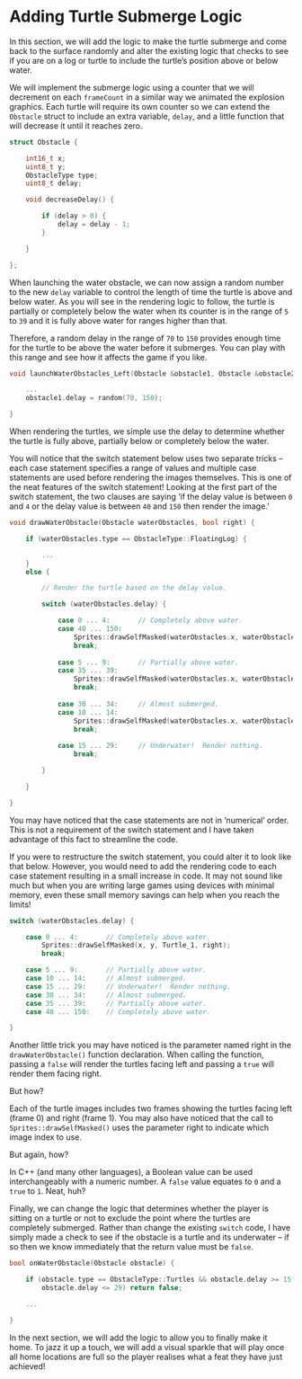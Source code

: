 # Adding Turtle Submerge Logic

In this section, we will add the logic to make the turtle submerge and come back to the surface randomly and alter the existing logic that checks to see if you are on a log or turtle to include the turtle’s position above or below water.

We will implement the submerge logic using a counter that we will decrement on each `frameCount` in a similar way we animated the explosion graphics.  Each turtle will require its own counter so we can extend the `Obstacle` struct to include an extra variable, `delay`, and a little function that will decrease it until it reaches zero.

```cpp
struct Obstacle {

    int16_t x;
    uint8_t y;
    ObstacleType type;           
    uint8_t delay;

    void decreaseDelay() {

        if (delay > 0) {
            delay = delay - 1;
        }

    }

};
```

When launching the water obstacle, we can now assign a random number to the new `delay` variable to control the length of time the turtle is above and below water.  As you will see in the rendering logic to follow, the turtle is partially or completely below the water when its counter is in the range of `5` to `39` and it is fully above water for ranges higher than that.

Therefore, a random delay in the range of `70` to `150` provides enough time for the turtle to be above the water before it submerges.  You can play with this range and see how it affects the game if you like.

```cpp
void launchWaterObstacles_Left(Obstacle &obstacle1, Obstacle &obstacle2) {

    ...
    obstacle1.delay = random(70, 150);

}
```

When rendering the turtles, we simple use the delay to determine whether the turtle is fully above, partially below or completely below the water.  

You will notice that the switch statement below uses two separate tricks – each case statement specifies a range of values and multiple case statements are used before rendering the images themselves.  This is one of the neat features of the switch statement!  Looking at the first part of the switch statement, the two clauses are saying ‘if the delay value is between `0` and `4` or the delay value is between `40` and `150` then render the image.’

```cpp
void drawWaterObstacle(Obstacle waterObstacles, bool right) {

    if (waterObstacles.type == ObstacleType::FloatingLog) {

        ... 
    }
    else {

        // Render the turtle based on the delay value.

        switch (waterObstacles.delay) {

            case 0 ... 4:       // Completely above water.
            case 40 ... 150:
                Sprites::drawSelfMasked(waterObstacles.x, waterObstacles.y, Turtle_1, right);
                break;
            
            case 5 ... 9:       // Partially above water.
            case 35 ... 39:
                Sprites::drawSelfMasked(waterObstacles.x, waterObstacles.y, Turtle_2, right);
                break;
            
            case 30 ... 34:     // Almost submerged.
            case 10 ... 14:
                Sprites::drawSelfMasked(waterObstacles.x, waterObstacles.y, Turtle_3, right);
                break;
            
            case 15 ... 29:     // Underwater!  Render nothing.
                break;

        }

    }

}
```

You may have noticed that the case statements are not in ‘numerical’ order.  This is not a requirement of the switch statement and I have taken advantage of this fact to streamline the code.  

If you were to restructure the switch statement, you could alter it to look like that below.  However, you would need to add the rendering code to each case statement resulting in a small increase in code.  It may not sound like much but when you are writing large games using devices with minimal memory, even these small memory savings can help when you reach the limits!

```cpp
switch (waterObstacles.delay) {

    case 0 ... 4:       // Completely above water.
        Sprites::drawSelfMasked(x, y, Turtle_1, right);
        break;

    case 5 ... 9:       // Partially above water.
    case 10 ... 14:     // Almost submerged. 
    case 15 ... 29:     // Underwater!  Render nothing.
    case 30 ... 34:     // Almost submerged.
    case 35 ... 39:     // Partially above water.
    case 40 ... 150:    // Completely above water.

}
```

Another little trick you may have noticed is the parameter named right in the `drawWaterObstacle()` function declaration.  When calling the function, passing a `false` will render the turtles facing left and passing a `true` will render them facing right.

But how?

Each of the turtle images includes two frames showing the turtles facing left (frame 0) and right (frame 1).  You may also have noticed that the call to `Sprites::drawSelfMasked()` uses the parameter right to indicate which image index to use.

But again, how?

In C++ (and many other languages), a Boolean value can be used interchangeably with a numeric number.  A `false` value equates to `0` and a `true` to `1`.  Neat, huh?

Finally, we can change the logic that determines whether the player is sitting on a turtle or not to exclude the point where the turtles are completely submerged.  Rather than change the existing `switch` code, I have simply made a check to see if the obstacle is a turtle and its underwater – if so then we know immediately that the return value must be `false`.  

```cpp
bool onWaterObstacle(Obstacle obstacle) {

    if (obstacle.type == ObstacleType::Turtles && obstacle.delay >= 15 && 
        obstacle.delay <= 29) return false;

    ...

}
```

In the next section, we will add the logic to allow you to finally make it home.  To jazz it up a touch, we will add a visual sparkle that will play once all home locations are full so the player realises what a feat they have just achieved!
